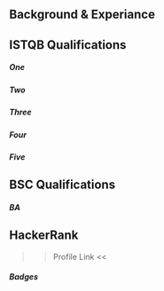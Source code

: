 ## Background & Experiance


## ISTQB Qualifications

##### One 

##### Two

##### Three

##### Four

##### Five

## BSC Qualifications

##### BA

## HackerRank 

>> Profile Link <<

##### Badges
